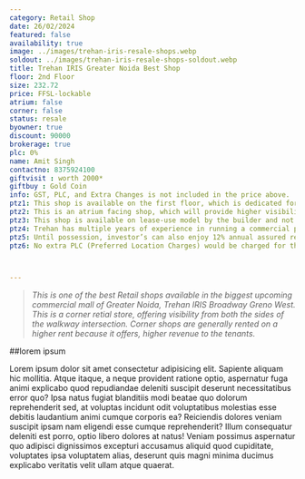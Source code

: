 ```yaml
---
category: Retail Shop
date: 26/02/2024
featured: false
availability: true
image: ../images/trehan-iris-resale-shops.webp
soldout: ../images/trehan-iris-resale-shops-soldout.webp
title: Trehan IRIS Greater Noida Best Shop
floor: 2nd Floor
size: 232.72
price: FFSL-lockable
atrium: false
corner: false
status: resale
byowner: true
discount: 90000
brokerage: true
plc: 0%
name: Amit Singh
contactno: 8375924100
giftvisit : worth 2000*
giftbuy : Gold Coin
info: GST, PLC, and Extra Changes is not included in the price above.
ptz1: This shop is available on the first floor, which is dedicated for Mens and Sports retail shops only.
ptz2: This is an atrium facing shop, which will provide higher visibility and footfall. Therefore, a rental yield for this shops can be expected.
ptz3: This shop is available on lease-use model by the builder and not for personal use.
ptz4: Trehan has multiple years of experience in running a commercial project on lease model, so the investors can be assured for rental yield from their shop for a long period of time.
ptz5: Until possession, investor’s can also enjoy 12% annual assured return by the builder.
ptz6: No extra PLC (Preferred Location Charges) would be charged for this shop even though the shop is atrium facing and right beside the escalators.



---
```


> _This is one of the best Retail shops available in the biggest upcoming commercial mall of Greater Noida, Trehan IRIS Broadway Greno West. This is a corner retial store, offering visibility from both the sides of the walkway intersection. Corner shops are generally rented on a higher rent because it offers, higher revenue to the tenants._


##lorem ipsum

Lorem ipsum dolor sit amet consectetur adipisicing elit. Sapiente aliquam hic mollitia. Atque itaque, a neque provident ratione optio, aspernatur fuga animi explicabo quod repudiandae deleniti suscipit deserunt necessitatibus error quo? Ipsa natus fugiat blanditiis modi beatae quo dolorum reprehenderit sed, at voluptas incidunt odit voluptatibus molestias esse debitis laudantium animi cumque corporis ea? Reiciendis dolores veniam suscipit ipsam nam eligendi esse cumque reprehenderit? Illum consequatur deleniti est porro, optio libero dolores at natus! Veniam possimus aspernatur quo adipisci dignissimos excepturi accusamus aliquid quod cupiditate, voluptates ipsa voluptatem alias, deserunt quis magni minima ducimus explicabo veritatis velit ullam atque quaerat.